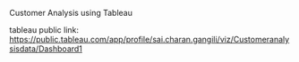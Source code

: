 Customer Analysis using Tableau

tableau public link: https://public.tableau.com/app/profile/sai.charan.gangili/viz/Customeranalysisdata/Dashboard1
